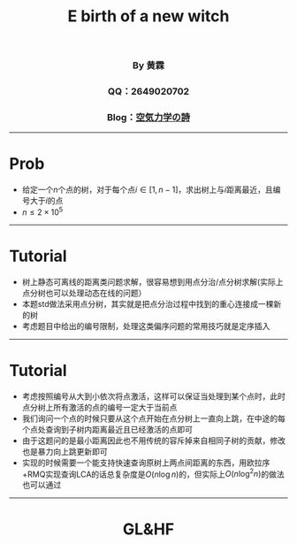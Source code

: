 <!-- page_number: true -->


# <center>E birth of a new witch</center>

<br/>

### <center>By 黄霖 </center>

### <center>QQ：2649020702</center>

### <center>Blog：[空気力学の詩](https://www.cnblogs.com/cjjsb)</center>

---

# Prob

- 给定一个$n$个点的树，对于每个点$i\in[1,n-1]$，求出树上与$i$距离最近，且编号大于$i$的点
- $n\le 2\times  10^5$
---

# Tutorial

- 树上静态可离线的距离类问题求解，很容易想到用点分治/点分树求解(实际上点分树也可以处理动态在线的问题）
- 本题std做法采用点分树，其实就是把点分治过程中找到的重心连接成一棵新的树
- 考虑题目中给出的编号限制，处理这类偏序问题的常用技巧就是定序插入
---

# Tutorial

- 考虑按照编号从大到小依次将点激活，这样可以保证当处理到某个点时，此时点分树上所有激活的点的编号一定大于当前点
- 我们询问一个点的时候只要从这个点开始在点分树上一直向上跳，在中途的每个点处查询到子树内距离最近且已经激活的点即可
- 由于这题问的是最小距离因此也不用传统的容斥掉来自相同子树的贡献，修改也是暴力向上跳更新即可
- 实现的时候需要一个能支持快速查询原树上两点间距离的东西，用欧拉序+RMQ实现查询LCA的话总复杂度是$O(n\log n)$的，但实际上$O(n\log^2 n)$的做法也可以通过

---
# <center>GL&HF</center>